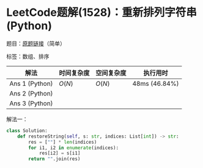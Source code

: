 # LeetCode题解(1528)：重新排列字符串(Python)

题目：[原题链接](https://leetcode-cn.com/problems/shuffle-string/)（简单）

标签：数组、排序

| 解法           | 时间复杂度 | 空间复杂度 | 执行用时      |
| -------------- | ---------- | ---------- | ------------- |
| Ans 1 (Python) | $O(N)$     | $O(N)$     | 48ms (46.84%) |
| Ans 2 (Python) |            |            |               |
| Ans 3 (Python) |            |            |               |

解法一：

```python
class Solution:
    def restoreString(self, s: str, indices: List[int]) -> str:
        res = [""] * len(indices)
        for i1, i2 in enumerate(indices):
            res[i2] = s[i1]
        return "".join(res)
```

